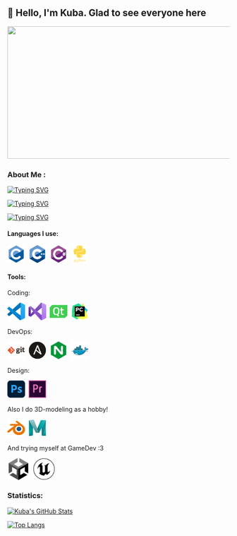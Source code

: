 ## 👋 Hello, I'm Kuba. Glad to see everyone here

<div align="center">
  <img src="https://media.giphy.com/media/dWesBcTLavkZuG35MI/giphy.gif" width="600" height="300"/>
</div>

### About Me :

[![Typing SVG](https://readme-typing-svg.herokuapp.com?color=%2336BCF7&lines=BMSTU+Student+SSH3)](https://git.io/typing-svg)

[![Typing SVG](https://readme-typing-svg.herokuapp.com?color=%2336BCF7&lines=Faculty:+Data+analyst)](https://git.io/typing-svg)

[![Typing SVG](https://readme-typing-svg.herokuapp.com?color=%2336BCF7&lines=DevOps+Junior)](https://git.io/typing-svg)

#### Languages I use:

<div>
  <img src="https://github.com/devicons/devicon/blob/master/icons/c/c-original.svg" title="C" alt="C" width="40" height="40"/>&nbsp;
  <img src="https://github.com/devicons/devicon/blob/master/icons/cplusplus/cplusplus-original.svg" title="C++" alt="C++" width="40" height="40"/>&nbsp;
  <img src="https://github.com/devicons/devicon/blob/master/icons/csharp/csharp-original.svg" title="C#" alt="C#" width="40" height="40"/>&nbsp;
  <img src="https://github.com/devicons/devicon/blob/master/icons/python/python-plain-wordmark.svg" title="Python" alt="Python" width="40" height="40"/>&nbsp;
</div>

#### Tools:

Coding:

<div>
  <img src="https://github.com/devicons/devicon/blob/master/icons/vscode/vscode-original.svg" title="VSCode" alt="VSCode" width="40" height="40"/>&nbsp;
  <img src="https://github.com/devicons/devicon/blob/master/icons/visualstudio/visualstudio-original.svg" title="Visual Studio" alt="Visual Studio" width="40" height="40"/>&nbsp;
  <img src="https://github.com/devicons/devicon/blob/master/icons/qt/qt-original.svg" title="Qt" alt="Qt" width="40" height="40"/>&nbsp;
  <img src="https://github.com/devicons/devicon/blob/master/icons/pycharm/pycharm-original.svg" title="PyCharm" alt="PyCharm" width="40" height="40"/>&nbsp;
  
</div>

DevOps:
<div>
  <img src="https://github.com/devicons/devicon/blob/master/icons/git/git-original-wordmark.svg" title="Git" alt="Git" width="40" height="40"/>&nbsp;
  <img src="https://github.com/devicons/devicon/blob/master/icons/ansible/ansible-original.svg" title="Ansible" alt="Ansible" width="40" height="40"/>&nbsp;
  <img src="https://github.com/devicons/devicon/blob/master/icons/nginx/nginx-original.svg" title="Nginx" alt="Nginx" width="40" height="40"/>&nbsp;
  <img src="https://github.com/devicons/devicon/blob/master/icons/docker/docker-original.svg" title="Docker" alt="Docker" width="40" height="40"/>&nbsp;
  
</div>

Design:

<div>
  <img src="https://github.com/devicons/devicon/blob/master/icons/photoshop/photoshop-original.svg" title="Adobe Photoshop" alt="Adobe Photoshop" width="40" height="40"/>&nbsp;
  <img src="https://github.com/devicons/devicon/blob/master/icons/premierepro/premierepro-original.svg" title="Adobe Premier Pro" alt="Adobe Premier Pro" width="40" height="40"/>&nbsp;
</div>

Also I do 3D-modeling as a hobby!
<div>
  <img src="https://github.com/devicons/devicon/blob/master/icons/blender/blender-original.svg" title="Blender" alt="Blender" width="40" height="40"/>&nbsp;
  <img src="https://github.com/devicons/devicon/blob/master/icons/maya/maya-original.svg" title="Maya" alt="Maya" width="40" height="40"/>&nbsp;
</div>

And trying myself at GameDev :3
<div>
  <img src="https://github.com/devicons/devicon/blob/master/icons/unity/unity-original.svg" title="Unity" alt="Unity" width="50" height="50"/>&nbsp;
  <img src="https://github.com/devicons/devicon/blob/master/icons/unrealengine/unrealengine-original.svg" title="UE5" alt="UE5" width="50" height="50"/>&nbsp;
</div>

### Statistics:

[![Kuba's GitHub Stats](https://github-readme-stats.vercel.app/api?username=Kuba46&theme=tokyonight&show_icons=true)](https://github.com/Kuba46/github-readme-stats)

[![Top Langs](https://github-readme-stats.vercel.app/api/top-langs/?username=Kuba46&layout=compact&theme=tokyonight)](https://github.com/Kuba46/github-readme-stats)

<!--
**Kuba46/Kuba46** is a ✨ _special_ ✨ repository because its `README.md` (this file) appears on your GitHub profile.

Here are some ideas to get you started:

- 🔭 I’m currently working on ...
- 🌱 I’m currently learning ...
- 👯 I’m looking to collaborate on ...
- 🤔 I’m looking for help with ...
- 💬 Ask me about ...
- 📫 How to reach me: ...
- 😄 Pronouns: ...
- ⚡ Fun fact: ...
-->
